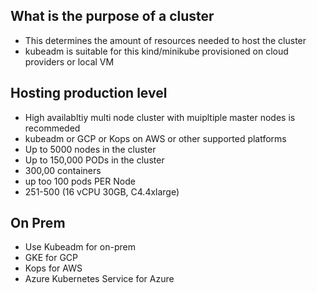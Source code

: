 ## What is the purpose of a cluster 
- This determines the amount of resources needed to host the cluster
- kubeadm is suitable for this kind/minikube provisioned on cloud providers or local VM

  
## Hosting production level 
- High availabltiy multi node cluster with muipltiple master nodes is recommeded
- kubeadm or GCP or Kops on AWS or other supported platforms 
- Up to 5000 nodes in the cluster 
- Up to 150,000 PODs in the cluster
- 300,00 containers
- up too 100 pods PER Node
- 251-500 (16 vCPU 30GB, C4.4xlarge)

## On Prem
- Use Kubeadm for on-prem
- GKE for GCP
- Kops for AWS
- Azure Kubernetes Service for Azure 
